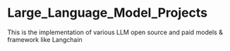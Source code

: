 # Large_Language_Model_Projects
This is the implementation of various LLM open source and paid models &amp; framework like Langchain  
